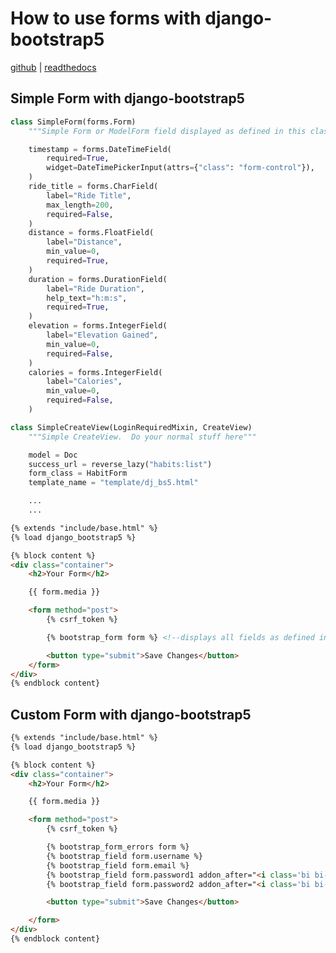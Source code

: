 # How to use forms with django-bootstrap5
<a href="https://github.com/zostera/django-bootstrap5" target="_blank">github</a> | <a href="https://django-bootstrap5.readthedocs.io/en/stable/" target="_blank">readthedocs</a>

## Simple Form with django-bootstrap5

``` py title="forms.py"
class SimpleForm(forms.Form)
    """Simple Form or ModelForm field displayed as defined in this class"""

    timestamp = forms.DateTimeField(
        required=True,
        widget=DateTimePickerInput(attrs={"class": "form-control"}),
    )
    ride_title = forms.CharField(
        label="Ride Title",
        max_length=200,
        required=False,
    )
    distance = forms.FloatField(
        label="Distance",
        min_value=0,
        required=True,
    )
    duration = forms.DurationField(
        label="Ride Duration",
        help_text="h:m:s",
        required=True,
    )
    elevation = forms.IntegerField(
        label="Elevation Gained",
        min_value=0,
        required=False,
    )
    calories = forms.IntegerField(
        label="Calories",
        min_value=0,
        required=False,
    )
```

``` py title="view.py"
class SimpleCreateView(LoginRequiredMixin, CreateView)
    """Simple CreateView.  Do your normal stuff here"""

    model = Doc
    success_url = reverse_lazy("habits:list")
    form_class = HabitForm
    template_name = "template/dj_bs5.html"

    ...
    ...
```

``` html title="template/dj_bs5.html" hl_lines="2 8 13"
{% extends "include/base.html" %}
{% load django_bootstrap5 %}

{% block content %}
<div class="container">
    <h2>Your Form</h2>

    {{ form.media }}

    <form method="post">
        {% csrf_token %}

        {% bootstrap_form form %} <!--displays all fields as defined in forms.py-->

        <button type="submit">Save Changes</button>
    </form>
</div>
{% endblock content}
```

## Custom Form with django-bootstrap5

``` html title="template/define_each_field.html" hl_lines="2 8 13-17"
{% extends "include/base.html" %}
{% load django_bootstrap5 %}

{% block content %}
<div class="container">
    <h2>Your Form</h2>

    {{ form.media }}

    <form method="post">
        {% csrf_token %}

        {% bootstrap_form_errors form %}
        {% bootstrap_field form.username %}
        {% bootstrap_field form.email %}
        {% bootstrap_field form.password1 addon_after="<i class='bi bi-eye-slash' id='togglePassword1' onclick='togglePassword1()''></i>" %}
        {% bootstrap_field form.password2 addon_after="<i class='bi bi-eye-slash' id='togglePassword2' onclick='togglePassword2()''></i>" %}

        <button type="submit">Save Changes</button>

    </form>
</div>
{% endblock content}
```
